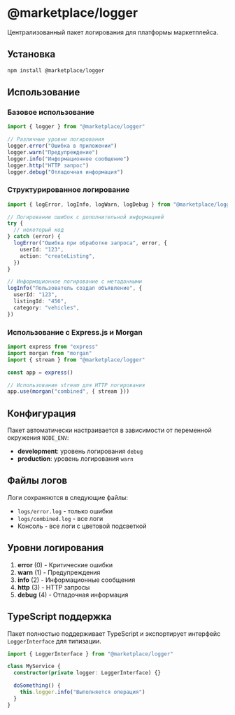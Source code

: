 # @marketplace/logger

Централизованный пакет логирования для платформы маркетплейса.

## Установка

```bash
npm install @marketplace/logger
```

## Использование

### Базовое использование

```typescript
import { logger } from "@marketplace/logger"

// Различные уровни логирования
logger.error("Ошибка в приложении")
logger.warn("Предупреждение")
logger.info("Информационное сообщение")
logger.http("HTTP запрос")
logger.debug("Отладочная информация")
```

### Структурированное логирование

```typescript
import { logError, logInfo, logWarn, logDebug } from "@marketplace/logger"

// Логирование ошибок с дополнительной информацией
try {
  // некоторый код
} catch (error) {
  logError("Ошибка при обработке запроса", error, {
    userId: "123",
    action: "createListing",
  })
}

// Информационное логирование с метаданными
logInfo("Пользователь создал объявление", {
  userId: "123",
  listingId: "456",
  category: "vehicles",
})
```

### Использование с Express.js и Morgan

```typescript
import express from "express"
import morgan from "morgan"
import { stream } from "@marketplace/logger"

const app = express()

// Использование stream для HTTP логирования
app.use(morgan("combined", { stream }))
```

## Конфигурация

Пакет автоматически настраивается в зависимости от переменной окружения
`NODE_ENV`:

- **development**: уровень логирования `debug`
- **production**: уровень логирования `warn`

## Файлы логов

Логи сохраняются в следующие файлы:

- `logs/error.log` - только ошибки
- `logs/combined.log` - все логи
- Консоль - все логи с цветовой подсветкой

## Уровни логирования

1. **error** (0) - Критические ошибки
2. **warn** (1) - Предупреждения
3. **info** (2) - Информационные сообщения
4. **http** (3) - HTTP запросы
5. **debug** (4) - Отладочная информация

## TypeScript поддержка

Пакет полностью поддерживает TypeScript и экспортирует интерфейс
`LoggerInterface` для типизации.

```typescript
import { LoggerInterface } from "@marketplace/logger"

class MyService {
  constructor(private logger: LoggerInterface) {}

  doSomething() {
    this.logger.info("Выполняется операция")
  }
}
```
